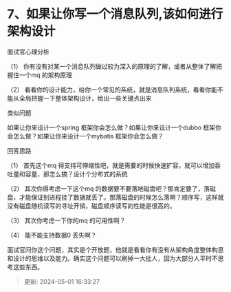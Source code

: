 # 7、如果让你写一个消息队列,该如何进行架构设计

面试官心理分析

（1） 你有没有对某一个消息队列做过较为深入的原理的了解，或者从整体了解把握住一个mq 的架构原理

（2） 看看你的设计能力，给你一个常见的系统，就是消息队列系统，看看你能不能从全局把握一下整体架构设计，给出一些关键点出来

类似问题

如果让你来设计一个spring 框架你会怎么做？如果让你来设计一个dubbo 框架你会怎么做？如果让你来设计一个mybatis 框架你会怎么做？

回答思路

（1） 首先这个mq 得支持可伸缩性吧，就是需要的时候快速扩容，就可以增加吞吐量和容量，那怎么搞？设计个分布式的系统

（2） 其次你得考虑一下这个mq 的数据要不要落地磁盘吧？那肯定要了，落磁盘，才能保证别进程挂了数据就丢了。那落磁盘的时候怎么落啊？顺序写，这样就没有磁盘随机读写的寻址开销，磁盘顺序读写的性能是很高的。

（3） 其次你考虑一下你的mq 的可用性啊？

（4） 能不能支持数据0 丢失啊？

面试官问你这个问题，其实是个开放题，他就是看看你有没有从架构角度整体构思和设计的思维以及能力。确实这个问题可以刷掉一大批人，因为大部分人平时不思考这些东西。

> 更新: 2024-05-01 16:33:27  
